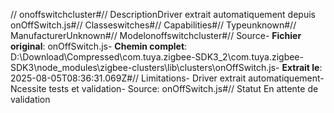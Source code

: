 // onoffswitchcluster#// DescriptionDriver extrait automatiquement depuis onOffSwitch.js#// Classeswitches#// Capabilities#// Typeunknown#// ManufacturerUnknown#// Modelonoffswitchcluster#// Source- **Fichier original**: onOffSwitch.js- **Chemin complet**: D:\Download\Compressed\com.tuya.zigbee-SDK3_2\com.tuya.zigbee-SDK3\node_modules\zigbee-clusters\lib\clusters\onOffSwitch.js- **Extrait le**: 2025-08-05T08:36:31.069Z#// Limitations- Driver extrait automatiquement- Ncessite tests et validation- Source: onOffSwitch.js#// Statut En attente de validation